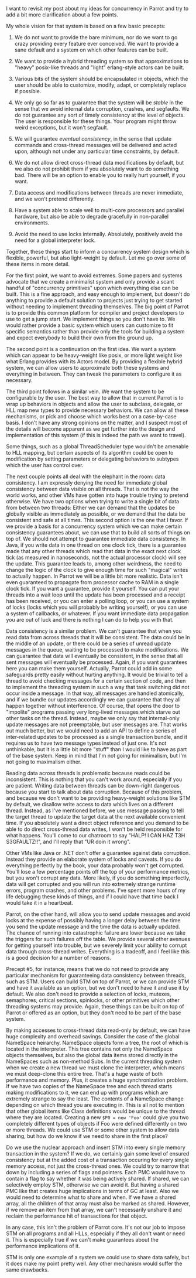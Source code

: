 I want to revisit my post about my ideas for concurrency in Parrot and try to
add a bit more clarification about a few points.

My whole vision for that system is based on a few basic precepts:

1. We do not want to provide the bare minimum, nor do we want to go crazy
   providing every feature ever conceived. We want to provide a sane default
   and a system on which other features can be built.
2. We want to provide a hybrid threading system so that approximations to
   "heavy" posix-like threads and "light" erlang-style actors can be built.
3. Various bits of the system should be encapsulated in objects, which the
   user should be able to customize, modify, adapt, or completely replace if
   possible.

4. We only go so far as to guarantee that the system will be *stable* in the
   sense that we avoid internal data corruption, crashes, and segfaults. We
   do not guarantee any sort of timely consistency at the level of objects.
   The user is responsible for these things. Your program might throw weird
   exceptions, but it won't segfault.
5. We will guarantee *eventual consistency*, in the sense that update commands
   and cross-thread messages will be delivered and acted upon, although not
   under any particular time constraints, by default.
6. We do not allow direct cross-thread data modifications by default, but we
   also do not prohibit them if you absolutely want to do something bad.
   There will be an option to enable you to really hurt yourself, if you want.
7. Data access and modifications between threads are never immediate, and we
   won't pretend differently.

8. Have a system able to scale well to multi-core processors and parallel
   hardware, but also be able to degrade gracefully in non-parallel
   environments.
9. Avoid the need to use locks internally. Absolutely, positively avoid the
   need for a global interpreter lock.

Together, these things start to inform a concurrency system design which is
flexible, powerful, but also light-weight by default. Let me go over some of
these items in more detail.

For the first point, we want to avoid extremes. Some papers and systems
advocate that we create a minimalist system and only provide a scant handful
of "concurrency primitives" upon which everything else can be built. This is
a fine approach, and easy enough to implement, but doesn't do anything to
provide a default solution to projects just trying to get started without
needing to implement threading themselves. The big point of Parrot is to
provide this common platform for compiler and project developers to use to
get a jump start. We implement things so you don't have to. We would rather
provide a basic system which users can customize to fit specific semantics
rather than provide only the tools for building a system and expect everybody
to build their own from the ground up.

The second point is a continuation on the first idea. We want a system which
can appear to be heavy-weight like posix, or more light weight like what
Erlang provides with its Actors model. By providing a flexible hybrid system,
we can allow users to approximate both these systems and everything in
between. They can tweak the parameters to configure it as necessary.

The third point follows in a similar vein. We want the system to be
configurable by the user. The best way to allow that in current Parrot is to
wrap up behaviors in objects and allow the user to subclass, delegate, or
HLL map new types to provide necessary behaviors. We can allow all these
mechanisms, or pick and choose which works best on a case-by-case basis. I
don't have any strong opinions on the matter, and I suspect most of the
details will become apparent as we get further into the design and
implementation of this system (if this is indeed the path we want to travel).

Some things, such as a global ThreadScheduler type wouldn't be amenable to
HLL mapping, but certain aspects of its algorithm could be open to
modification by setting parameters or delegating behaviors to subtypes which
the user has control over.

The next couple points all deal with the elephant in the room: data
consistency. I am expressly denying the need for immediate global consistency
between data visible on all threads. That is not the way the world works, and
other VMs have gotten into huge trouble trying to pretend otherwise. We have
two options when trying to write a single bit of data from between two
threads: Either we can demand that the updates be globally visible as
immediately as possible, or we demand that the data be consistent and safe at
all times. This second option is the one that I favor. If we provide a basis
for a concurrency system which we can make certain consistency guarantees
about, we can use that to build all sorts of things on top of. We should
not attempt to guarantee immediate data consistency. In Java, if you write
data in one thread on one clock tick, there is a guarantee made that any other
threads which read that data in the exact next clock tick (as measured in
nanoseconds, not the actual processor clock) will see the update. This
guarantee leads to, among other weirdness, the need to change the logic of the
clock to give enough time for such "magical" writes to actually happen. In
Parrot we will be a little bit more realistic. Data isn't even guaranteed to
propagate from processor cache to RAM in a single clock tick. If you want a
guarantee, provide it yourself. You can put your threads into a wait loop
until the update has been processed and a receipt has been received, or you
can enter a polling loop, or you can use a system of locks (locks which you
will probably be writing yourself), or you can use a system of callbacks, or
whatever. If you want immediate data propagation you are out of luck and
there is nothing I can do to help you with that.

Data consistency is a similar problem. We can't guarantee that when you read
data from across threads that it will be consistent. The data could be in the
middle of an update, or there could be a series of unread update messages in
the queue, waiting to be processed to make modifications. We can guarantee
that data will eventually be consistent, in the sense that all sent messages
will eventually be processed. Again, if you want guarantees here you can make
them yourself. Actually, Parrot could add in some safeguards pretty easily
without hurting anything. It would be trivial to tell a thread to avoid
checking messages for a certain section of code, and then to implement the
threading system in such a way that task switching did not occur inside a
message. In that way, all messages are handled atomically, and if we bundle
our updates accordingly we can guarantee that they all happen together without
interference. Of course, that opens the door to "impolite" programs passing
very long-lived messages which starve out other tasks on the thread. Instead,
maybe we only say that internal-only update messages are not preemptable, but
user messages are. That works out much better, but we would need to add an
API to define a series of inter-related updates to be processed as a single
transaction bundle, and it requires us to have two message types instead of
just one. It's not unthinkable, but it is a little bit more "stuff" than I
would like to have as part of the base system. Keep in mind that I'm not going
for minimalism, but I'm not going to maximalism either.

Reading data across threads is problematic because reads could be
inconsistent. This is nothing that you can't work around, especially if you
are patient. Writing data between threads can be down-right dangerous because
you start to talk about data corruption. Because of this problem, and because
we don't want to be providing heavy-weight solutions like STM by default, we
disallow write access to data which lives on a different thread. Instead, as
I've mentioned before, we use message passing to tell the target thread to
update the target data at the next available convenient time. If you
absolutely want a direct object reference and you demand to be able to do
direct cross-thread data writes, I won't be held responsible for what happens.
You'll come to our chatroom to say "HALP! I CAN HAZ T3H S3GFAULTZ!!", and I'll
reply that "UR doin it wrong".

Other VMs like Java or .NET don't offer a guarantee against data corruption.
Instead they provide an elaborate system of locks and caveats. If you do
everything perfectly by the book, your data probably won't get corrupted.
You'll lose a few percentage points off the top of your performance metrics,
but you won't corrupt any data. More likely, if you do something imperfectly,
data will get corrupted and you will run into extremely strange runtime
errors, program crashes, and other problems. I've spent more hours of my life
debugging these kinds of things, and if I could have that time back I would
take it in a heartbeat.

Parrot, on the other hand, will allow you to send update messages and avoid
locks at the expense of possibly having a longer delay between the time you
send the update message and the time the data is actually updated. The chance
of running into catastrophic failure are lower because we take the triggers
for such failures off the table. We provide several other avenues for getting
yourself into trouble, but we severely limit your ability to corrupt data
through cross-thread writes. Everything is a tradeoff, and I feel like this is
a good decision for a number of reasons.

Precept #5, for
instance, means that we do not need to provide any particular mechanism for
guaranteeing data consistency between threads, such as STM. Users can build
STM on top of Parrot, or we can provide STM and have it available as an
option, but we don't need to have it and use it by default. We also don't need
to provide a selection of locks, mutexes, semaphores, critical sections,
spinlocks, or other primitives which other threading systems may provide.
Again, these things can be built on top of Parrot or offered as an option, but
they don't need to be part of the base system.

By making accesses to cross-thread data read-only by default, we can have
huge complexity and overhead savings. Consider the case of the global
NameSpace heirarchy. NameSpace objects form a tree, the root of which is
located in the interpreter. This tree contains not only the NameSpace objects
themselves, but also the global data items stored directly in the NameSpaces
such as non-method Subs. In the current threading system when we create a new
thread we must clone the interpreter, which means we must deep-clone this
entire tree. That's a huge waste of both performance and memory. Plus, it
creates a huge synchronization problem. If we have two copies of the NameSpace
tree and each thread starts making modifications to it, we can end up with
programs which are extremely strange to say the least. The contents of a
NameSpace change depending on which thread you are executing in. This is all
not to mention that other global items like Class definitions would be unique
to the thread where they are located. Creating a new `$P0 = new 'Foo'`
could give you two completely different types of objects if Foo were defined
differently on two or more threads. We could use STM or some other system to
allow data sharing, but how do we know if we need to share in the first place?

Do we use the nuclear approach and insert STM into every single memory
transaction in the system? If we do, we certainly gain some level of ensured
consistency but at the added cost of a transaction occuring for every single
memory access, not just the cross-thread ones. We could try to narrow that
down by including a series of flags and pointers. Each PMC would have to
contain a flag to say whether it was being actively shared. If shared, we
can selectively employ STM, otherwise we can avoid it. But having a shared
PMC like that creates huge implications in terms of GC at least. Also we
would need to determine what to share and when. If we have a shared array,
all the children of that array must also be marked as shared. However, if we
remove an item from that array, we can't necessarily unshare it and reclaim
the performance hit of transactions for that object.

In any case, this isn't the problem of Parrot core. It's not our job to impose
STM on all programs and all HLLs, especially if they all don't want or need
it. This is especially true if we can't make guarantees about the performance
implications of it.

STM is only one example of a system we could use to share data safely, but it
does make my point pretty well.  Any other mechanism would suffer the same
drawbacks.


